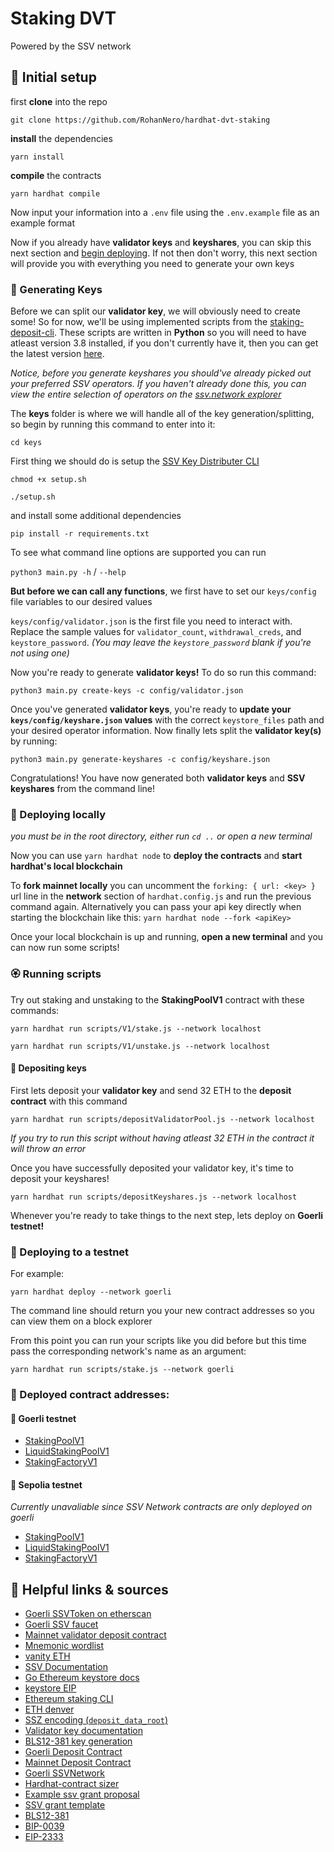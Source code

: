 # Staking DVT

Powered by the SSV network

## :mage: Initial setup

first **clone** into the repo

`git clone https://github.com/RohanNero/hardhat-dvt-staking`

**install** the dependencies

`yarn install`

**compile** the contracts

`yarn hardhat compile`

Now input your information into a `.env` file using the `.env.example` file as an example format

Now if you already have **validator keys** and **keyshares**, you can skip this next section and [begin deploying](#deploying-locally). If not then don't worry, this next section will provide you with everything you need to generate your own keys

### :cherry_blossom: Generating Keys

Before we can split our **validator key**, we will obviously need to create some! So for now, we'll be using implemented scripts from the [staking-deposit-cli](https://github.com/ethereum/staking-deposit-cli). These scripts are written in **Python** so you will need to have atleast version 3.8 installed, if you don't currently have it, then you can get the latest version [here](https://www.python.org/downloads/).

_Notice, before you generate keyshares you should've already picked out your preferred SSV operators. If you haven't already done this, you can view the entire selection of operators on the [ssv.network explorer](https://explorer.ssv.network/operators)_

The **keys** folder is where we will handle all of the key generation/splitting, so begin by running this command to enter into it:

`cd keys`

First thing we should do is setup the [SSV Key Distributer CLI](https://docs.ssv.network/developers/tools/ssv-key-distributor/key-distributer-cli)

`chmod +x setup.sh`

`./setup.sh`

and install some additional dependencies

`pip install -r requirements.txt`

To see what command line options are supported you can run

`python3 main.py -h` / `--help`

**But before we can call any functions**, we first have to set our `keys/config` file variables to our desired values

`keys/config/validator.json` is the first file you need to interact with. Replace the sample values for `validator_count`, `withdrawal_creds`, and `keystore_password`. _(You may leave the `keystore_password` blank if you're not using one)_

Now you're ready to generate **validator keys!** To do so run this command:

`python3 main.py create-keys -c config/validator.json`

Once you've generated **validator keys**, you're ready to **update your `keys/config/keyshare.json` values** with the correct `keystore_files` path and your desired operator information. Now finally lets split the **validator key(s)** by running:

`python3 main.py generate-keyshares -c config/keyshare.json`

Congratulations! You have now generated both **validator keys** and **SSV keyshares** from the command line!

### :hibiscus: Deploying locally

_you must be in the root directory, either run `cd ..` or open a new terminal_

Now you can use `yarn hardhat node` to **deploy the contracts** and **start hardhat's local blockchain**

To **fork mainnet locally** you can uncomment the `forking: { url: <key> }` url line in the **network** section of `hardhat.config.js` and run the previous command again.
Alternatively you can pass your api key directly when starting the blockchain like this:
`yarn hardhat node --fork <apiKey>`

Once your local blockchain is up and running, **open a new terminal** and you can now run some scripts!

### :rosette: Running scripts

Try out staking and unstaking to the **StakingPoolV1** contract with these commands:

`yarn hardhat run scripts/V1/stake.js --network localhost`

`yarn hardhat run scripts/V1/unstake.js --network localhost`

#### :rose: Depositing keys

First lets deposit your **validator key** and send 32 ETH to the **deposit contract** with this command

`yarn hardhat run scripts/depositValidatorPool.js --network localhost`

_If you try to run this script without having atleast 32 ETH in the contract it will throw an error_

Once you have successfully deposited your validator key, it's time to deposit your keyshares!

`yarn hardhat run scripts/depositKeyshares.js --network localhost`

Whenever you're ready to take things to the next step, lets deploy on **Goerli testnet!**

### :sunflower: Deploying to a testnet

For example:

`yarn hardhat deploy --network goerli`

The command line should return you your new contract addresses so you can view them on a block explorer

From this point you can run your scripts like you did before but this time pass the corresponding network's name as an argument:

`yarn hardhat run scripts/stake.js --network goerli`

### :tulip: Deployed contract addresses:

#### :wilted_flower: Goerli testnet

- [StakingPoolV1](https://goerli.etherscan.io/address/0xB25A33CbA69460A1C7c0E432abAb9562b8e84bFE#code)
- [LiquidStakingPoolV1](https://goerli.etherscan.io/address/0x2078Fe17Fd0B1b0C4b504d30CA8713Cd729CcB28#code)
- [StakingFactoryV1](https://goerli.etherscan.io/address/0x7a5CDE8859372C056DDd0fB900F5D251a48C6850#code)

#### :blossom: Sepolia testnet

_Currently unavaliable since SSV Network contracts are only deployed on goerli_

- [StakingPoolV1](https://github.com/RohanNero/hardhat-dvt-staking#deployed-contract-addresses)
- [LiquidStakingPoolV1](https://github.com/RohanNero/hardhat-dvt-staking#deployed-contract-addresses)
- [StakingFactoryV1](https://github.com/RohanNero/hardhat-dvt-staking#deployed-contract-addresses)

## :bouquet: Helpful links & sources

- [Goerli SSVToken on etherscan](https://goerli.etherscan.io/address/0x3a9f01091c446bde031e39ea8354647afef091e7)
- [Goerli SSV faucet](https://faucet.ssv.network/)
- [Mainnet validator deposit contract](https://etherscan.io/address/0x00000000219ab540356cBB839Cbe05303d7705Fa)
- [Mnemonic wordlist](https://github.com/bitcoin/bips/blob/master/bip-0039/bip-0039-wordlists.md)
- [vanity ETH](https://vanity-eth.tk/)
- [SSV Documentation](https://ssv.network/)
- [Go Ethereum keystore docs](https://goethereumbook.org/keystore/)
- [keystore EIP](https://github.com/ethereum/EIPs/issues/2339)
- [Ethereum staking CLI](https://github.com/ethereum/staking-deposit-cli)
- [ETH denver](https://hackathon.ssv.network/#ba1b1f80aedd4932ae7c56a119eac4d0)
- [SSZ encoding (`deposit_data_root`)](https://ethereum.org/en/developers/docs/data-structures-and-encoding/ssz/)
- [Validator key documentation](https://ethereum.org/en/developers/docs/consensus-mechanisms/pos/keys/#validator-key)
- [BLS12-381 key generation](https://eips.ethereum.org/EIPS/eip-2333)
- [Goerli Deposit Contract](https://goerli.etherscan.io/address/0xff50ed3d0ec03ac01d4c79aad74928bff48a7b2b)
- [Mainnet Deposit Contract](https://etherscan.io/address/0x00000000219ab540356cbb839cbe05303d7705fa)
- [Goerli SSVNetwork](https://goerli.etherscan.io/address/0x3d776231fe7ee264c89a9b09647acfd955cd1d9b)
- [Hardhat-contract sizer](https://github.com/sc-forks/solidity-coverage/issues/417#issuecomment-730539065)
- [Example ssv grant proposal](https://docs.google.com/document/d/1ZOPtScnGhrMO3oFbeZMdlxmLdS4JTnup5rydVky9RC0/edit)
- [SSV grant template](https://docs.google.com/document/d/11gW05q5zOd07mPMCBNw-u54NQWjLzadfuP5PK94vSJw/edit#)
- [BLS12-381](https://hackmd.io/@benjaminion/bls12-381)
- [BIP-0039](https://github.com/bitcoin/bips/blob/master/bip-0039.mediawiki)
- [EIP-2333](https://eips.ethereum.org/EIPS/eip-2333#implementation)
